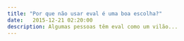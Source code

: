 ```yaml
---
title: "Por que não usar eval é uma boa escolha?"
date:   2015-12-21 02:20:00
description: Algumas pessoas têm eval como um vilão...
---
```


